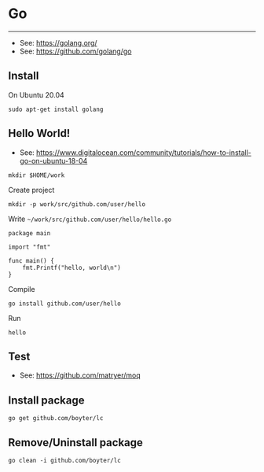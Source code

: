 # Go

----

- See: https://golang.org/
- See: https://github.com/golang/go

## Install

On Ubuntu 20.04
```shell
sudo apt-get install golang
```


## Hello World!

- See: https://www.digitalocean.com/community/tutorials/how-to-install-go-on-ubuntu-18-04

```shell
mkdir $HOME/work
```

Create project
```shell
mkdir -p work/src/github.com/user/hello
```

Write `~/work/src/github.com/user/hello/hello.go`
```golang
package main

import "fmt"

func main() {
    fmt.Printf("hello, world\n")
}
```

Compile
```shell
go install github.com/user/hello
```

Run
```shell
hello
```



## Test

- See: https://github.com/matryer/moq



## Install package

```shell
go get github.com/boyter/lc
```

## Remove/Uninstall package

```shell
go clean -i github.com/boyter/lc
```
